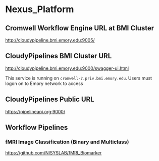 # Nexus_Platform

## Cromwell Workflow Engine URL at BMI Cluster
http://cloudypipeline.bmi.emory.edu:9005/


## CloudyPipelines BMI Cluster URL
http://cloudypipeline.bmi.emory.edu:9000/swagger-ui.html

This service is running on ```cromwell-7.priv.bmi.emory.edu```. Users must logon on to Emory network to access

## CloudyPipelines Public URL
https://pipelineapi.org:9000/

## Workflow Pipelines

### fMRI Image Classification (Binary and Multiclass)

https://github.com/NISYSLAB/fMRI_Biomarker




